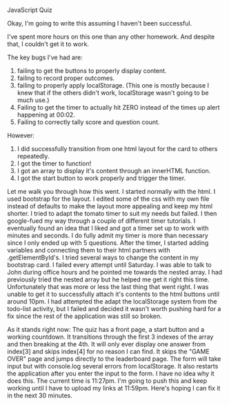 JavaScript Quiz

Okay, I'm going to write this assuming I haven't been successful.

I've spent more hours on this one than any other homework. And despite that, I couldn't get it to work.

The key bugs I've had are:
1. failing to get the buttons to properly display content.
2. failing to record proper outcomes.
3. failing to properly apply localStorage. (This one is mostly because I knew that if the others didn't work, localStorage wasn't going to be much use.)
4. Failing to get the timer to actually hit ZERO instead of the times up alert happening at 00:02.
5. Failing to correctly tally score and question count.

However:
1. I did successfully transition from one html layout for the card to others repeatedly.
2. I got the timer to function!
3. I got an array to display it's content through an innerHTML function.
4. I got the start button to work properly and trigger the timer.

Let me walk you through how this went. I started normally with the html. I used bootstrap for the layout. I edited some of the css with my own file instead of defaults to make the layout more appealing and keep my html shorter. I tried to adapt the tomato timer to suit my needs but failed. I then google-fued my way through a couple of different timer tutorials. I eventually found an idea that I liked and got a timer set up to work with minutes and seconds. I do fully admit my timer is more than necessary since I only ended up with 5 questions. After the timer, I started adding variables and connecting them to their html partners with .getElementById's. I tried several ways to change the content in my bootstrap card. I failed every attempt until Saturday. I was able to talk to John during office hours and he pointed me towards the nested array. I had previously tried the nested array but he helped me get it right this time. Unfortunately that was more or less the last thing that went right. I was unable to get it to successfully attach it's contents to the html buttons until around 10pm. I had attempted the adapt the localStorage system from the todo-list activity, but I failed and decided it wasn't worth pushing hard for a fix since the rest of the application was still so broken. 

As it stands right now: The quiz has a front page, a start button and a working countdown. It transitions through the first 3 indexes of the array and then breaking at the 4th. It will only ever display one answer from index[3] and skips index[4] for no reason I can find. It skips the "GAME OVER" page and jumps directly to the leaderboard page. The form will take input but with console.log several errors from localStorage. It also restarts the application after you enter the input to the form. I have no idea why it does this. The current time is 11:27pm. I'm going to push this and keep working until I have to upload my links at 11:59pm. Here's hoping I can fix it in the next 30 minutes.
